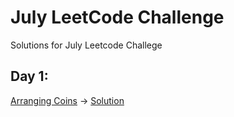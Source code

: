 # July LeetCode Challenge
Solutions for July Leetcode Challege

## Day 1:
[Arranging Coins](https://leetcode.com/explore/challenge/card/july-leetcoding-challenge/544/week-1-july-1st-july-7th/3377/) -> [Solution](https://github.com/kameshkotwani/july-leetcode/blob/master/arranging-coins.cpp)
